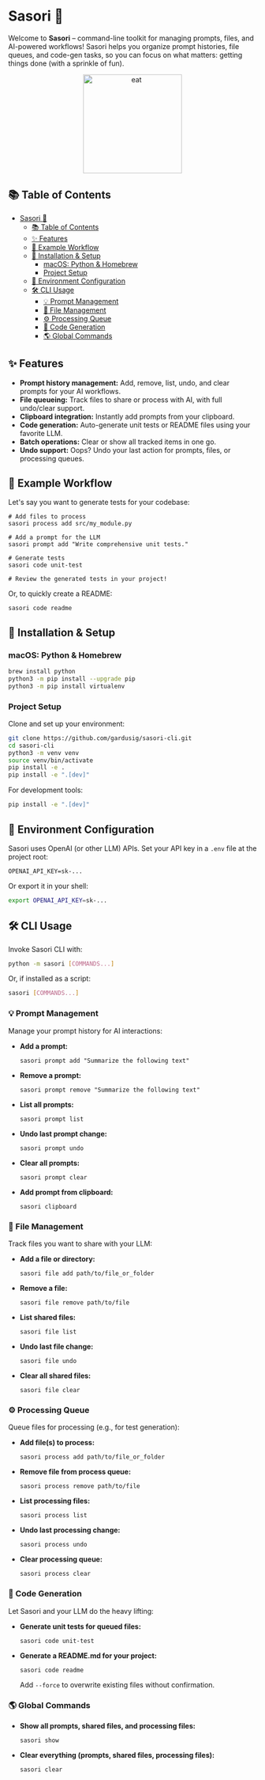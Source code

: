 
# Sasori 🧰

Welcome to **Sasori** – command-line toolkit for managing prompts, files, and AI-powered workflows! Sasori helps you organize prompt histories, file queues, and code-gen tasks, so you can focus on what matters: getting things done (with a sprinkle of fun).

<div align="center">
  <img src="https://raw.githubusercontent.com/gardusig/sasori-cli/main/media/sasori.png" alt="eat" height="200" />
</div>

## 📚 Table of Contents

- [Sasori 🧰](#sasori-)
  - [📚 Table of Contents](#-table-of-contents)
  - [✨ Features](#-features)
  - [🔄 Example Workflow](#-example-workflow)
  - [🚀 Installation \& Setup](#-installation--setup)
    - [macOS: Python \& Homebrew](#macos-python--homebrew)
    - [Project Setup](#project-setup)
  - [🔐 Environment Configuration](#-environment-configuration)
  - [🛠️ CLI Usage](#️-cli-usage)
    - [💡 Prompt Management](#-prompt-management)
    - [📁 File Management](#-file-management)
    - [⚙️ Processing Queue](#️-processing-queue)
    - [🤖 Code Generation](#-code-generation)
    - [🌎 Global Commands](#-global-commands)

## ✨ Features

- **Prompt history management:** Add, remove, list, undo, and clear prompts for your AI workflows.
- **File queueing:** Track files to share or process with AI, with full undo/clear support.
- **Clipboard integration:** Instantly add prompts from your clipboard.
- **Code generation:** Auto-generate unit tests or README files using your favorite LLM.
- **Batch operations:** Clear or show all tracked items in one go.
- **Undo support:** Oops? Undo your last action for prompts, files, or processing queues.

## 🔄 Example Workflow

Let's say you want to generate tests for your codebase:

```
# Add files to process
sasori process add src/my_module.py

# Add a prompt for the LLM
sasori prompt add "Write comprehensive unit tests."

# Generate tests
sasori code unit-test

# Review the generated tests in your project!
```

Or, to quickly create a README:

```
sasori code readme
```

## 🚀 Installation & Setup

### macOS: Python & Homebrew

```bash
brew install python
python3 -m pip install --upgrade pip
python3 -m pip install virtualenv
```

### Project Setup

Clone and set up your environment:

```bash
git clone https://github.com/gardusig/sasori-cli.git
cd sasori-cli
python3 -m venv venv
source venv/bin/activate
pip install -e .
pip install -e ".[dev]"
```

For development tools:

```bash
pip install -e ".[dev]"
```

## 🔐 Environment Configuration

Sasori uses OpenAI (or other LLM) APIs. Set your API key in a `.env` file at the project root:

```env
OPENAI_API_KEY=sk-...
```

Or export it in your shell:

```bash
export OPENAI_API_KEY=sk-...
```

## 🛠️ CLI Usage

Invoke Sasori CLI with:

```bash
python -m sasori [COMMANDS...]
```

Or, if installed as a script:

```bash
sasori [COMMANDS...]
```

### 💡 Prompt Management

Manage your prompt history for AI interactions:

- **Add a prompt:**
  ```
  sasori prompt add "Summarize the following text"
  ```

- **Remove a prompt:**
  ```
  sasori prompt remove "Summarize the following text"
  ```

- **List all prompts:**
  ```
  sasori prompt list
  ```

- **Undo last prompt change:**
  ```
  sasori prompt undo
  ```

- **Clear all prompts:**
  ```
  sasori prompt clear
  ```

- **Add prompt from clipboard:**
  ```
  sasori clipboard
  ```

### 📁 File Management

Track files you want to share with your LLM:

- **Add a file or directory:**
  ```
  sasori file add path/to/file_or_folder
  ```

- **Remove a file:**
  ```
  sasori file remove path/to/file
  ```

- **List shared files:**
  ```
  sasori file list
  ```

- **Undo last file change:**
  ```
  sasori file undo
  ```

- **Clear all shared files:**
  ```
  sasori file clear
  ```

### ⚙️ Processing Queue

Queue files for processing (e.g., for test generation):

- **Add file(s) to process:**
  ```
  sasori process add path/to/file_or_folder
  ```

- **Remove file from process queue:**
  ```
  sasori process remove path/to/file
  ```

- **List processing files:**
  ```
  sasori process list
  ```

- **Undo last processing change:**
  ```
  sasori process undo
  ```

- **Clear processing queue:**
  ```
  sasori process clear
  ```

### 🤖 Code Generation

Let Sasori and your LLM do the heavy lifting:

- **Generate unit tests for queued files:**
  ```
  sasori code unit-test
  ```

- **Generate a README.md for your project:**
  ```
  sasori code readme
  ```

  Add `--force` to overwrite existing files without confirmation.

### 🌎 Global Commands

- **Show all prompts, shared files, and processing files:**
  ```
  sasori show
  ```

- **Clear everything (prompts, shared files, processing files):**
  ```
  sasori clear
  ```
